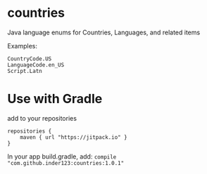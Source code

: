 # countries
Java language enums for Countries, Languages, and related items

Examples:
```
CountryCode.US
LanguageCode.en_US
Script.Latn
```
# Use with Gradle
add to your repositories

```
repositories {
    maven { url "https://jitpack.io" }
}
```

In your app build.gradle, add:  `compile "com.github.inder123:countries:1.0.1"`
